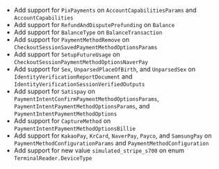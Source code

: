 * Add support for `PixPayments` on `AccountCapabilitiesParams` and `AccountCapabilities`
* Add support for `RefundAndDisputePrefunding` on `Balance`
* Add support for `BalanceType` on `BalanceTransaction`
* Add support for `PaymentMethodRemove` on `CheckoutSessionSavedPaymentMethodOptionsParams`
* Add support for `SetupFutureUsage` on `CheckoutSessionPaymentMethodOptionsNaverPay`
* Add support for `Sex`, `UnparsedPlaceOfBirth`, and `UnparsedSex` on `IdentityVerificationReportDocument` and `IdentityVerificationSessionVerifiedOutputs`
* Add support for `Satispay` on `PaymentIntentConfirmPaymentMethodOptionsParams`, `PaymentIntentPaymentMethodOptionsParams`, and `PaymentIntentPaymentMethodOptions`
* Add support for `CaptureMethod` on `PaymentIntentPaymentMethodOptionsBillie`
* Add support for `KakaoPay`, `KrCard`, `NaverPay`, `Payco`, and `SamsungPay` on `PaymentMethodConfigurationParams` and `PaymentMethodConfiguration`
* Add support for new value `simulated_stripe_s700` on enum `TerminalReader.DeviceType`